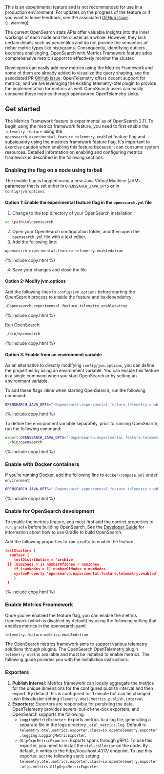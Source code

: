 This is an experimental feature and is not recommended for use in a production environment. For updates on the progress of the feature or if you want to leave feedback, see the associated [GitHub issue](https://github.com/opensearch-project/OpenSearch/issues/10141).    
{: .warning}



The current OpenSearch stats APIs offer valuable insights into the inner workings of each node and the cluster as a whole. However, they lack certain details such as percentiles and do not provide the semantics of richer metric types like histograms. Consequently, identifying outliers becomes challenging. OpenSearch with Metrics Framework feature adds comprehensive metric support to effectively monitor the cluster.

Developers can easily add new metrics using the Metrics Framework and some of them are already added to visualize the query shaping, see the associated PR [GitHub issue](https://github.com/opensearch-project/OpenSearch/issues/10141). OpenTelemetry offers decent support for metrics, and we are leveraging the existing telemetry-otel plugin to provide the implementation for metrics as well. OpenSearch users can easily consume these metrics thorugh opensource OpenTelemetry sinks.


## Get started

The Metrics Framework feature is experimental as of OpenSearch 2.11. To begin using the metrics framework feature, you need to first enable the `telemetry feature` using the `opensearch.experimental.feature.telemetry.enabled` feature flag and subsiquenty using the meatrics framework feature flag. It's important to exercise caution when enabling this feature because it can consume system resources. Detailed information on enabling and configuring metrics framework is described in the following sections.

### Enabling the flag on a node using tarball

The enable flag is toggled using a new Java Virtual Machine (JVM) parameter that is set either in `OPENSEARCH_JAVA_OPTS` or in `config/jvm.options`.

#### Option 1: Enable the experimental feature flag in the `opensearch.yml` file

1. Change to the top directory of your OpenSearch installation:

```bash
cd \path\to\opensearch
```

2. Open your OpenSearch configuration folder, and then open the `opensearch.yml` file with a text editor.
3. Add the following line:

```bash
opensearch.experimental.feature.telemetry.enabled=true
```
{% include copy.html %}

4. Save your changes and close the file.

#### Option 2: Modify jvm.options

Add the following lines to `config/jvm.options` before starting the OpenSearch process to enable the feature and its dependency:

```bash
-Dopensearch.experimental.feature.telemetry.enabled=true
```
{% include copy.html %}

Run OpenSearch:

```bash
./bin/opensearch
```
{% include copy.html %}

#### Option 3: Enable from an environment variable

As an alternative to directly modifying `config/jvm.options`, you can define the properties by using an environment variable. You can enable this feature in a single command when you start OpenSearch or by setting an environment variable.

To add these flags inline when starting OpenSearch, run the following command:

```bash
OPENSEARCH_JAVA_OPTS="-Dopensearch.experimental.feature.telemetry.enabled=true" ./opensearch-2.9.0/bin/opensearch
```
{% include copy.html %}

To define the environment variable separately, prior to running OpenSearch, run the following command:

```bash
export OPENSEARCH_JAVA_OPTS="-Dopensearch.experimental.feature.telemetry.enabled=true"
 ./bin/opensearch
```
{% include copy.html %}

### Enable with Docker containers

If you’re running Docker, add the following line to `docker-compose.yml` under `environment`:

```bash
OPENSEARCH_JAVA_OPTS="-Dopensearch.experimental.feature.telemetry.enabled=true"
```
{% include copy.html %}

### Enable for OpenSearch development

To enable the metrics feature, you must first add the correct properties to `run.gradle` before building OpenSearch. See the [Developer Guide](https://github.com/opensearch-project/OpenSearch/blob/main/DEVELOPER_GUIDE.md#gradle-build) for information about how to use Gradle to build OpenSearch.

Add the following properties to `run.gradle` to enable the feature:

```json
testClusters {
  runTask {
    testDistribution = 'archive'
 if (numZones > 1) numberOfZones = numZones
    if (numNodes > 1) numberOfNodes = numNodes
    systemProperty 'opensearch.experimental.feature.telemetry.enabled', 'true'
    }
 }
 ```
 {% include copy.html %}

 ### Enable Metrics Freamework

Once you've enabled the feature flag, you can enable the metrics framework (which is disabled by default) by using the following setting that enables metrics in the opensearch.yaml:

```bash
telemetry.feature.metrics.enabled=true
```

The OpenSearch metrics framework aims to support various telemetry solutions through plugins. The OpenSearch OpenTelemetry plugin `telemetry-otel` is available and must be installed to enable metrics. The following guide provides you with the installation instructions.


### Exporters

1. **Publish Interval:** Metrics framework can locally aggregate the metrics for the unique dimensions for the configured publish interval and then export. By default this is configured for 1 minute but can be changed usin this cluster setting `tlemetry.otel.metrics.publish.interval`
2. **Exporters:** Exporters are responsible for persisting the data. OpenTelemetry provides several out-of-the-box exporters, and OpenSearch supports the following:
    - `LoggingMetricExporter`: Exports metrics to a log file, generating a separate file in the logs directory `_otel_metrics.log`. Default is `telemetry.otel.metrics.exporter.class=io.opentelemetry.exporter.logging.LoggingMetricExporter`.
    - `OtlpGrpcMetricExporter`: Exports spans through gRPC. To use this exporter, you need to install the `otel-collector` on the node. By default, it writes to the http://localhost:4317/ endpoint. To use this exporter, set the following static setting: `telemetry.otel.metrics.exporter.class=io.opentelemetry.exporter.otlp.metrics.OtlpGrpcMetricExporter`.
